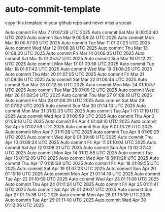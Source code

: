 # auto-commit-template

copy this template in your github repo and never miss a streak

Auto commit Fri Mar  7 01:07:28 UTC 2025
Auto commit Sat Mar  8 00:53:40 UTC 2025
Auto commit Sun Mar  9 00:58:24 UTC 2025
Auto commit Mon Mar 10 00:57:03 UTC 2025
Auto commit Tue Mar 11 01:07:23 UTC 2025
Auto commit Wed Mar 12 01:06:28 UTC 2025
Auto commit Thu Mar 13 01:08:00 UTC 2025
Auto commit Fri Mar 14 01:06:35 UTC 2025
Auto commit Sat Mar 15 01:05:57 UTC 2025
Auto commit Sun Mar 16 01:12:22 UTC 2025
Auto commit Mon Mar 17 01:09:58 UTC 2025
Auto commit Tue Mar 18 01:07:42 UTC 2025
Auto commit Wed Mar 19 01:08:25 UTC 2025
Auto commit Thu Mar 20 01:07:05 UTC 2025
Auto commit Fri Mar 21 01:08:36 UTC 2025
Auto commit Sat Mar 22 01:06:44 UTC 2025
Auto commit Sun Mar 23 01:12:55 UTC 2025
Auto commit Mon Mar 24 01:10:37 UTC 2025
Auto commit Tue Mar 25 01:09:12 UTC 2025
Auto commit Wed Mar 26 01:08:54 UTC 2025
Auto commit Thu Mar 27 01:08:18 UTC 2025
Auto commit Fri Mar 28 01:08:29 UTC 2025
Auto commit Sat Mar 29 01:07:52 UTC 2025
Auto commit Sun Mar 30 01:14:10 UTC 2025
Auto commit Mon Mar 31 01:12:33 UTC 2025
Auto commit Tue Apr  1 01:17:19 UTC 2025
Auto commit Wed Apr  2 01:09:59 UTC 2025
Auto commit Thu Apr  3 01:09:10 UTC 2025
Auto commit Fri Apr  4 01:09:10 UTC 2025
Auto commit Sat Apr  5 01:07:59 UTC 2025
Auto commit Sun Apr  6 01:13:29 UTC 2025
Auto commit Mon Apr  7 01:11:28 UTC 2025
Auto commit Tue Apr  8 01:09:29 UTC 2025
Auto commit Wed Apr  9 01:09:46 UTC 2025
Auto commit Thu Apr 10 01:09:34 UTC 2025
Auto commit Fri Apr 11 01:10:04 UTC 2025
Auto commit Sat Apr 12 01:08:31 UTC 2025
Auto commit Sun Apr 13 02:37:42 UTC 2025
Auto commit Mon Apr 14 01:12:56 UTC 2025
Auto commit Tue Apr 15 01:12:00 UTC 2025
Auto commit Wed Apr 16 01:11:28 UTC 2025
Auto commit Thu Apr 17 01:10:38 UTC 2025
Auto commit Fri Apr 18 01:09:55 UTC 2025
Auto commit Sat Apr 19 01:07:23 UTC 2025
Auto commit Sun Apr 20 01:15:18 UTC 2025
Auto commit Mon Apr 21 01:14:18 UTC 2025
Auto commit Tue Apr 22 01:10:59 UTC 2025
Auto commit Wed Apr 23 01:11:08 UTC 2025
Auto commit Thu Apr 24 01:11:24 UTC 2025
Auto commit Fri Apr 25 01:11:41 UTC 2025
Auto commit Sat Apr 26 01:09:07 UTC 2025
Auto commit Sun Apr 27 01:15:36 UTC 2025
Auto commit Mon Apr 28 01:13:39 UTC 2025
Auto commit Tue Apr 29 01:11:40 UTC 2025
Auto commit Wed Apr 30 01:12:06 UTC 2025
